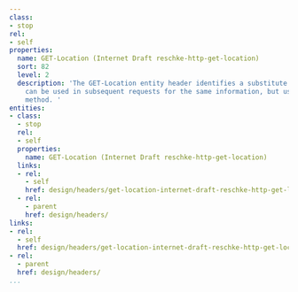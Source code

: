 ```yaml
---
class:
- stop
rel:
- self
properties:
  name: GET-Location (Internet Draft reschke-http-get-location)
  sort: 82
  level: 2
  description: 'The GET-Location entity header identifies a substitute resource that
    can be used in subsequent requests for the same information, but using the GET
    method. '
entities:
- class:
  - stop
  rel:
  - self
  properties:
    name: GET-Location (Internet Draft reschke-http-get-location)
  links:
  - rel:
    - self
    href: design/headers/get-location-internet-draft-reschke-http-get-location.md
  - rel:
    - parent
    href: design/headers/
links:
- rel:
  - self
  href: design/headers/get-location-internet-draft-reschke-http-get-location.md
- rel:
  - parent
  href: design/headers/
...
```

